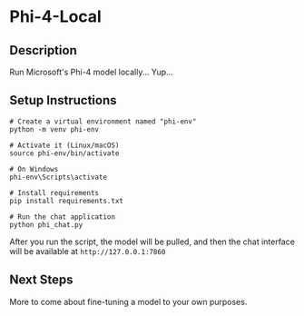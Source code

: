 # Phi-4-Local
## Description
Run Microsoft's Phi-4 model locally... Yup...

## Setup Instructions

```
# Create a virtual environment named "phi-env"
python -m venv phi-env

# Activate it (Linux/macOS)
source phi-env/bin/activate

# On Windows
phi-env\Scripts\activate

# Install requirements
pip install requirements.txt

# Run the chat application
python phi_chat.py
```

After you run the script, the model will be pulled, and then the chat interface will be available at `http://127.0.0.1:7860`

## Next Steps
More to come about fine-tuning a model to your own purposes. 
